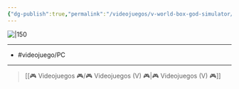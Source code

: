 ```yaml
---
{"dg-publish":true,"permalink":"/videojuegos/v-world-box-god-simulator/"}
---
```



![|150](https://images.igdb.com/igdb/image/upload/t_cover_big/co3uwi.jpg)

---

- #videojuego/PC

---

> [[🎮 Videojuegos 🎮/🎮 Videojuegos (V) 🎮\|🎮 Videojuegos (V) 🎮]]
